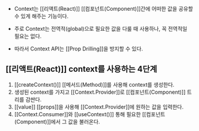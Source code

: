 - Context는 [[리액트(React)]] [[컴포넌트(Component)]]간에 어떠한 값을 공유할수 있게 해주는 기능이다.

- 주로 Context는 전역적(global)으로 필요한 값을 다룰 때 사용하나, 꼭 전역적일 필요는 없다.
- 따라서 Context API는 [[Prop Drilling]]을 방지할 수 있다.


## [[리액트(React)]] context를 사용하는 4단계

1. [[createContext()]] [[메서드(Method)]]를 사용해 context를 생성한다.
2. 생성된 context를 가지고 [[Context.Provider]]로 [[컴포넌트(Component)]] 트리를 감싼다.
3. [[value]] [[props]]을 사용해 [[Context.Provider]]에 원하는 값을 입력한다.
4. [[Context.Consumer]]와 [[useContext()]] 통해 필요한 [[컴포넌트(Component)]]에서 그 값을 불러온다.



